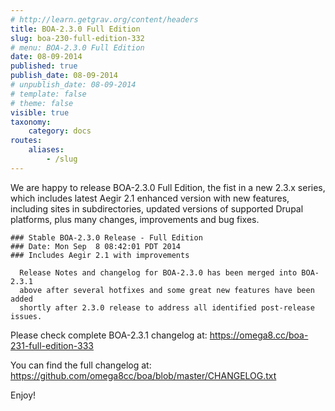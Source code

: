 ```yaml
---
# http://learn.getgrav.org/content/headers
title: BOA-2.3.0 Full Edition
slug: boa-230-full-edition-332
# menu: BOA-2.3.0 Full Edition
date: 08-09-2014
published: true
publish_date: 08-09-2014
# unpublish_date: 08-09-2014
# template: false
# theme: false
visible: true
taxonomy:
    category: docs
routes:
    aliases:
        - /slug
---
```


 We are happy to release BOA-2.3.0 Full Edition, the fist in a new 2.3.x series, which includes latest Aegir 2.1 enhanced version with new features, including sites in subdirectories, updated versions of supported Drupal platforms, plus many changes, improvements and bug fixes.

 
    ### Stable BOA-2.3.0 Release - Full Edition
    ### Date: Mon Sep  8 08:42:01 PDT 2014
    ### Includes Aegir 2.1 with improvements
    
      Release Notes and changelog for BOA-2.3.0 has been merged into BOA-2.3.1
      above after several hotfixes and some great new features have been added
      shortly after 2.3.0 release to address all identified post-release issues.


Please check complete BOA-2.3.1 changelog at: https://omega8.cc/boa-231-full-edition-333

You can find the full changelog at: https://github.com/omega8cc/boa/blob/master/CHANGELOG.txt

Enjoy!